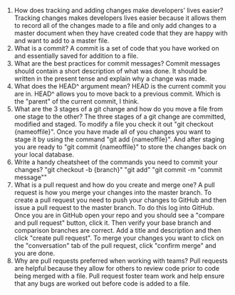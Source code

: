 1. How does tracking and adding changes make developers' lives easier?
Tracking changes makes developers lives easier because it allows them to record all of the changes made to a file and only add changes to a master document when they have created code that they are happy with and want to add to a master file.
2. What is a commit?
A commit is a set of code that you have worked on and essentially saved for addition to a file.
3. What are the best practices for commit messages?
Commit messages should contain a short description of what was done. It should be written in the present tense and explain why a change was made.
4. What does the HEAD^ argument mean?
HEAD is the current commit you are in.  HEAD^ allows you to move back to a previous commit.  Which is the "parent" of the current commit, I think.
5. What are the 3 stages of a git change and how do you move a file from one stage to the other?
The three stages of a git change are committed, modified and staged.  To modify a file you check it out "git checkout {nameoffile}".  Once you have made all of you changes you want to stage it by using the command "git add {nameoffile}".  And after staging you are ready to "git commit {nameoffile}" to store the changes back on your local database.
6. Write a handy cheatsheet of the commands you need to commit your changes?
"git checkout -b {branch}"
"git add"
"git commit -m "commit message""
7. What is a pull request and how do you create and merge one?
A pull request is how you merge your changes into the master branch.  To create a pull request you need to push your changes to GitHub and then issue a pull request to the master branch.  To do this log into GitHub. Once you are in GitHub open your repo and you should see a "compare and pull request" button, click it.  Then verify your base branch and comparison branches are correct.  Add a title and description and then click "create pull request".  To merge your changes you want to click on the "conversation" tab of the pull request, click "confirm merge" and you are done.
8. Why are pull requests preferred when working with teams?
Pull requests are helpful because they allow for others to review code prior to code being merged with a file.  Pull request foster team work and help ensure that any bugs are worked out before code is added to a file.